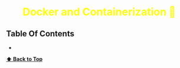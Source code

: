 <h1 style="color:yellow"><center>Docker and Containerization 🧾</center></h1>

## Table Of Contents

- []()

**[⬆ Back to Top](#table-of-contents)**
